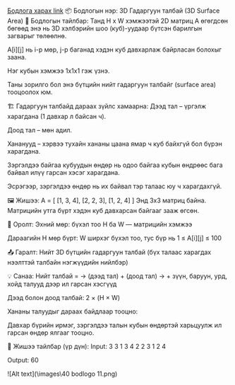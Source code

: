 <a href="https://www.hackerrank.com/challenges/3d-surface-area/problem?isFullScreen=true">Бодлога харах link</a>
📦 Бодлогын нэр: 3D Гадаргуун талбай (3D Surface Area)
🧮 Бодлогын тайлбар:
Танд H x W хэмжээтэй 2D матриц A өгөгдсөн бөгөөд энэ нь 3D хэлбэрийн шоо (куб)-уудаар бүтсэн барилгын загварыг төлөөлнө.

A[i][j] нь i-р мөр, j-р баганад хэдэн куб давхарлаж байрласан болохыг заана.

Нэг кубын хэмжээ 1x1x1 гэж үзнэ.

Таны зорилго бол энэ бүтцийн нийт гадаргуун талбайг (surface area) тооцоолох юм.

🏗️ Гадаргуун талбайд дараах зүйлс хамаарна:
Дээд тал – үргэлж харагдана (1 давхар л байсан ч).

Доод тал – мөн адил.

Хананууд – хэрвээ тухайн хананы цаана ямар ч куб байхгүй бол бүрэн харагдана.

Зэргэлдээ байгаа кубуудын өндөр нь одоо байгаа кубын өндрөөс бага байвал илүү гарсан хэсэг харагдана.

Эсрэгээр, зэргэлдээ өндөр нь их байвал тэр талаас юу ч харагдахгүй.

🖼️ Жишээ:
A = [
  [1, 3, 4],
  [2, 2, 3],
  [1, 2, 4]
]
Энд 3x3 матриц байна. Матрицийн утга бүрт хэдэн куб давхарсан байгааг зааж өгсөн.

🧾 Оролт:
Эхний мөр: бүхэл тоо H ба W — матрицийн хэмжээ

Дараагийн H мөр бүрт: W ширхэг бүхэл тоо, тус бүр нь 1 ≤ A[i][j] ≤ 100

📤 Гаралт:
Нийт 3D бүтцийн гадаргуун талбай (бүх талаас харагдах нээлттэй талбайн нэгжүүдийн нийлбэр)

💡 Санаа:
Нийт талбай =
→ (дээд тал) + (доод тал)
→ + зүүн, баруун, урд, хойд талууд дээр ил гарсан хэсгүүд

Дээд болон доод талбай: 2 × (H × W)

Хананы талуудыг дараах байдлаар тооцно:

Давхар бүрийн ирмэг, зэргэлдээ талын кубын өндөртэй харьцуулж ил гарсан өндөр ялгааг тооцно.

🧠 Жишээ тайлбар (үр дүн):
Input:
3 3
1 3 4
2 2 3
1 2 4

Output:
60

![Alt text](\images\40 bodlogo 11.png)